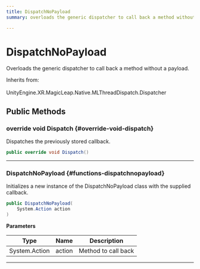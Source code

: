 ```yaml
---
title: DispatchNoPayload
summary: overloads the generic dispatcher to call back a method without a payload. 

---
```


# DispatchNoPayload




Overloads the generic dispatcher to call back a method without a payload.   


Inherits from: <br></br>UnityEngine.XR.MagicLeap.Native.MLThreadDispatch.Dispatcher




## Public Methods

### override void Dispatch {#override-void-dispatch}

Dispatches the previously stored callback. 

```csharp
public override void Dispatch()
```






-----------

###  DispatchNoPayload {#functions-dispatchnopayload}

Initializes a new instance of the DispatchNoPayload class with the supplied callback. 

```csharp
public DispatchNoPayload(
    System.Action action
)
```


**Parameters**

| Type | Name  | Description  | 
|--|--|--|
| System.Action |action|Method to call back|






-----------


